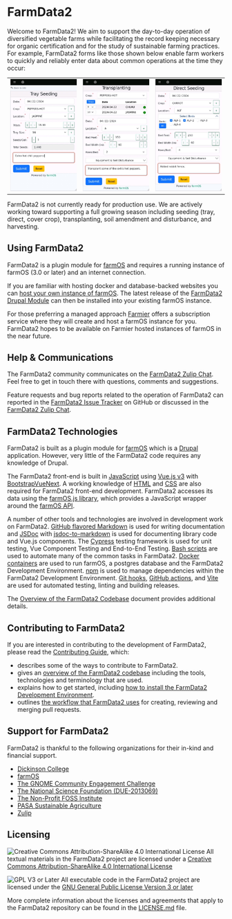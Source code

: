 # FarmData2

Welcome to FarmData2! We aim to support the day-to-day operation of diversified vegetable farms while facilitating the record keeping necessary for organic certification and for the study of sustainable farming practices. For example, FarmData2 forms like those shown below enable farm workers to quickly and reliably enter data about common operations at the time they occur:

<table border=0>
  <tr>
    <td>
      <a href="docs/images/TraySeeding.jpg"><img src="docs/images/TraySeeding.jpg" alt="The Tray Seeding Form" width="200" /></a>
    </td>
    <td>
      <a href="docs/images/Transplanting.jpg"><img src="docs/images/Transplanting.jpg" alt="The Transplanting Form" width="200" /></a>
    </td>
    <td>
      <a href="docs/images/DirectSeeding.jpg"><img src="docs/images/DirectSeeding.jpg" alt="The Direct Seeding Form" width="200" /></a>
    </td>
  </tr>
</table>

FarmData2 is not currently ready for production use. We are actively working toward supporting a full growing season including seeding (tray, direct, cover crop), transplanting, soil amendment and disturbance, and harvesting.

## Using FarmData2

FarmData2 is a plugin module for [farmOS](https://www.drupal.org/project/farm) and requires a running instance of farmOS (3.0 or later) and an internet connection.

If you are familiar with hosting docker and database-backed websites you can [host your own instance of farmOS](https://farmos.org/hosting/install/). The latest release of the [FarmData2 Drupal Module](https://www.drupal.org/project/farmdata2) can then be installed into your existing farmOS instance.

For those preferring a managed approach [Farmier](https://farmier.com/) offers a subscription service where they will create and host a farmOS instance for you. FarmData2 hopes to be available on Farmier hosted instances of farmOS in the near future.

## Help & Communications

The FarmData2 community communicates on the [FarmData2 Zulip Chat](https://farmdata2.zulipchat.com). Feel free to get in touch there with questions, comments and suggestions.

Feature requests and bug reports related to the operation of FarmData2 can reported in the [FarmData2 Issue Tracker](https://github.com/FarmData2/FarmData2/issues) on GitHub or discussed in the [FarmData2 Zulip Chat](https://farmdata2.zulipchat.com).

## FarmData2 Technologies

FarmData2 is built as a plugin module for [farmOS](https://farmos.org/) which is a [Drupal](https://www.drupal.org/) application. However, very little of the FarmData2 code requires any knowledge of Drupal.

The FarmData2 front-end is built in [JavaScript](https://developer.mozilla.org/en-US/docs/Web/JavaScript) using [Vue.js v3](https://vuejs.org/) with [BootstrapVueNext](https://bootstrap-vue-next.github.io/bootstrap-vue-next/). A working knowledge of [HTML](https://developer.mozilla.org/en-US/docs/Web/HTML) and [CSS](https://developer.mozilla.org/en-US/docs/Web/CSS) are also required for FarmData2 front-end development. FarmData2 accesses its data using the [farmOS.js library](https://github.com/farmOS/farmOS.js), which provides a JavaScript wrapper around the [farmOS API](https://farmos.org/development/api/).

A number of other tools and technologies are involved in development work on FarmData2. [GitHub flavored Markdown](https://docs.github.com/en/get-started/writing-on-github/getting-started-with-writing-and-formatting-on-github/basic-writing-and-formatting-syntax) is used for writing documentation and [JSDoc](https://jsdoc.app/) with [jsdoc-to-markdown](https://github.com/jsdoc2md/jsdoc-to-markdown/wiki) is used for documenting library code and Vue.js components. The [Cypress](https://www.cypress.io/) testing framework is used for unit testing, Vue Component Testing and End-to-End Testing. [Bash scripts](https://www.gnu.org/software/bash/manual/bash.html) are used to automate many of the common tasks in FarmData2. [Docker containers](https://docs.docker.com/) are used to run farmOS, a postgres database and the FarmData2 Development Environment. [npm](https://docs.npmjs.com/) is used to manage dependencies within the FarmData2 Development Environment. [Git hooks](https://git-scm.com/book/en/v2/Customizing-Git-Git-Hooks), [GitHub actions](https://docs.github.com/en/actions), and [Vite](https://vitejs.dev/guide/) are used for automated testing, linting and building releases.

The [Overview of the FarmData2 Codebase](docs/contributing/codebase.md) document provides additional details.

## Contributing to FarmData2

If you are interested in contributing to the development of FarmData2, please read the [Contributing Guide](CONTRIBUTING.md), which:

- describes some of the ways to contribute to FarmData2.
- gives an [overview of the FarmData2 codebase](docs/contributing/codebase.md) including the tools, technologies and terminology that are used.
- explains how to get started, including [how to install the FarmData2 Development Environment](INSTALL.md).
- outlines [the workflow that FarmData2 uses](CONTRIBUTING.md#the-farmdata2-workflow) for creating, reviewing and merging pull requests.

## Support for FarmData2

FarmData2 is thankful to the following organizations for their in-kind and financial support.

- [Dickinson College](https://www.dickinson.edu/)
- [farmOS](https://farmos.org/)
- [The GNOME Community Engagement Challenge](https://www.gnome.org/challenge/)
- [The National Science Foundation (DUE-2013069)](https://www.nsf.gov/awardsearch/showAward?AWD_ID=2013069)
- [The Non-Profit FOSS Institute](https://npfi.org/)
- [PASA Sustainable Agriculture](https://pasafarming.org/)
- [Zulip](https://zulip.com)

## Licensing

![Creative Commons Attribution-ShareAlike 4.0 International License](https://i.creativecommons.org/l/by-sa/4.0/88x31.png 'Creative Commons License') All textual materials in the FarmData2 project are licensed under a [Creative Commons Attribution-ShareAlike 4.0 International License](http://creativecommons.org/licenses/by-sa/4.0/)

![GPL V3 or Later](https://www.gnu.org/graphics/gplv3-or-later-sm.png 'GPL V3 or later') All executable code in the FarmData2 project are licensed under the [GNU General Public License Version 3 or later](https://www.gnu.org/licenses/gpl.txt)

More complete information about the licenses and agreements that apply to the FarmData2 repository can be found in the [LICENSE.md](LICENSE.md) file.
